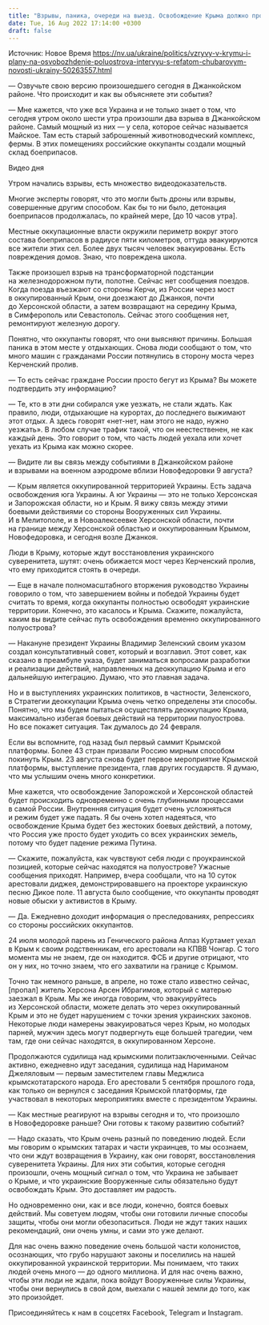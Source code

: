 ```yaml
---
title: "Взрывы, паника, очереди на выезд. Освобождение Крыма должно происходить одновременно с падением режима Путина — интервью с Рефатом Чубаровым"
date: Tue, 16 Aug 2022 17:14:00 +0300
draft: false
---
```

Источник: Новое Время https://nv.ua/ukraine/politics/vzryvy-v-krymu-i-plany-na-osvobozhdenie-poluostrova-intervyu-s-refatom-chubarovym-novosti-ukrainy-50263557.html


— Озвучьте свою версию произошедшего сегодня в Джанкойском районе. Что происходит и как вы объясняете эти события?

— Мне кажется, что уже вся Украина и не только знает о том, что сегодня утром около шести утра произошли два взрыва в Джанкойском районе. Самый мощный из них — у села, которое сейчас называется Майское. Там есть старый заброшенный животноводческий комплекс, фермы. В этих помещениях российские оккупанты создали мощный склад боеприпасов.

 Видео дня   

Утром начались взрывы, есть множество видеодоказательств.

Многие эксперты говорят, что это могли быть дроны или взрывы, совершенные другим способом. Как бы то ни было, детонация боеприпасов продолжалась, по крайней мере, [до 10 часов утра].

Местные оккупационные власти окружили периметр вокруг этого состава боеприпасов в радиусе пяти километров, оттуда эвакуируются все жители этих сел. Более двух тысяч человек эвакуированы. Есть повреждения домов. Знаю, что повреждена школа.

Также произошел взрыв на трансформаторной подстанции на железнодорожном пути, полотне. Сейчас нет сообщения поездов. Когда поезда въезжают со стороны Керчи, из России через мост в оккупированный Крым, они доезжают до Джанкоя, почти до Херсонской области, а затем возвращают на середину Крыма, в Симферополь или Севастополь. Сейчас этого сообщения нет, ремонтируют железную дорогу.

Понятно, что оккупанты говорят, что они выясняют причины. Большая паника в этом месте у отдыхающих. Снова люди сообщают о том, что много машин с гражданами России потянулись в сторону моста через Керченский пролив.

— То есть сейчас граждане России просто бегут из Крыма? Вы можете подтвердить эту информацию?

— Те, кто в эти дни собирался уже уезжать, не стали ждать. Как правило, люди, отдыхающие на курортах, до последнего выжимают этот отдых. А здесь говорят «нет-нет, нам этого не надо, нужно уезжать». В любом случае трафик такой, что он неестественен, не как каждый день. Это говорит о том, что часть людей уехала или хочет уехать из Крыма как можно скорее.

— Видите ли вы связь между событиями в Джанкойском районе и взрывами на военном аэродроме вблизи Новофедоровки 9 августа?

— Крым является оккупированной территорией Украины. Есть задача освобождения юга Украины. А юг Украины — это не только Херсонская и Запорожская области, но и Крым. Я вижу связь между этими боевыми действиями со стороны Вооруженных сил Украины. И в Мелитополе, и в Новоалексеевке Херсонской области, почти на границе между Херсонской областью и оккупированным Крымом, Новофедоровка, и сегодня возле Джанкоя.

Люди в Крыму, которые ждут восстановления украинского суверенитета, шутят: очень обижается мост через Керченский пролив, что ему приходится стоять в очереди.

— Еще в начале полномасштабного вторжения руководство Украины говорило о том, что завершением войны и победой Украины будет считать то время, когда оккупанты полностью освободят украинские территории. Конечно, это касалось и Крыма. Скажите, пожалуйста, каким вы видите сейчас путь освобождения временно оккупированного полуострова?

— Накануне президент Украины Владимир Зеленский своим указом создал консультативный совет, который и возглавил. Этот совет, как сказано в преамбуле указа, будет заниматься вопросами разработки и реализации действий, направленных на деоккупацию Крыма и его дальнейшую интеграцию. Думаю, что это главная задача.

Но и в выступлениях украинских политиков, в частности, Зеленского, в Стратегии деоккупации Крыма очень четко определены эти способы. Понятно, что мы будем пытаться осуществлять деоккупацию Крыма, максимально избегая боевых действий на территории полуострова. Но все покажет ситуация. Так думалось до 24 февраля.

Если вы вспомните, год назад был первый саммит Крымской платформы. Более 43 стран призвали Россию мирным способом покинуть Крым. 23 августа снова будет первое мероприятие Крымской платформы, выступление президента, глав других государств. Я думаю, что мы услышим очень много конкретики.

Мне кажется, что освобождение Запорожской и Херсонской областей будет происходить одновременно с очень глубинными процессами в самой России. Внутренняя ситуация будет очень усложняться и режим будет уже падать. Я бы очень хотел надеяться, что освобождение Крыма будет без жестоких боевых действий, а потому, что Россия уже просто будет уходить со всех украинских земель, потому что будет падение режима Путина.

— Скажите, пожалуйста, как чувствуют себя люди с проукраинской позицией, которые сейчас находятся на полуострове? Ужасные сообщения приходят. Например, вчера сообщали, что на 10 суток арестовали диджея, демонстрировавшего на проекторе украинскую песню Дикое поле. 11 августа было сообщение, что оккупанты проводят новые обыски у активистов в Крыму.

— Да. Ежедневно доходит информация о преследованиях, репрессиях со стороны российских оккупантов.

24 июля молодой парень из Генического района Аппаз Куртамет уехал в Крым к своим родственникам, его арестовали на КПВВ Чонгар. С того момента мы не знаем, где он находится. ФСБ и другие отрицают, что он у них, но точно знаем, что его захватили на границе с Крымом.

Точно так немного раньше, в апреле, но тоже стало известно сейчас, [пропал] житель Херсона Арсен Ибрагимов, который с матерью заезжал в Крым. Мы же иногда говорим, что эвакуируйтесь из Херсонской области, можете делать это через оккупированный Крым и это не будет нарушением с точки зрения украинских законов. Некоторые люди намерены эвакуироваться через Крым, но молодых парней, мужчин здесь могут подвергнуть еще большей трагедии, чем там, где они сейчас находятся, в оккупированном Херсоне.

Продолжаются судилища над крымскими политзаключенными. Сейчас активно, ежедневно идут заседания, судилища над Нариманом Джеляловым — первым заместителем главы Меджлиса крымскотатарского народа. Его арестовали 5 сентября прошлого года, как только он вернулся с заседания Крымской платформы, где участвовал в некоторых мероприятиях вместе с президентом Украины.

— Как местные реагируют на взрывы сегодня и то, что произошло в Новофедоровке раньше? Они готовы к такому развитию событий?

— Надо сказать, что Крым очень разный по поведению людей. Если мы говорим о крымских татарах и части украинцев, то мы осознаем, что они ждут возвращения в Украину, как они говорят, восстановления суверенитета Украины. Для них эти события, которые сегодня произошли, очень мощный сигнал о том, что Украина не забывает о Крыме, и что украинские Вооруженные силы обязательно будут освобождать Крым. Это доставляет им радость.

Но одновременно они, как и все люди, конечно, боятся боевых действий. Мы советуем людям, чтобы они готовили личные способы защиты, чтобы они могли обезопаситься. Люди не ждут таких наших рекомендаций, они очень умны, и сами это уже делают.

Для нас очень важно поведение очень большой части колонистов, осознающих, что грубо нарушают законы и поселились на нашей оккупированной украинской территории. Мы понимаем, что таких людей очень много — до одного миллиона. И для нас очень важно, чтобы эти люди не ждали, пока войдут Вооруженные силы Украины, чтобы они вернулись в свой дом, выехали с нашей земли до того, как это произойдет.

Присоединяйтесь к нам в соцсетях Facebook, Telegram и Instagram.
